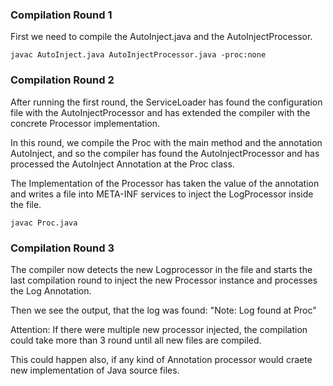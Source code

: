 ### Compilation Round 1

First we need to compile the AutoInject.java and the AutoInjectProcessor.

```
javac AutoInject.java AutoInjectProcessor.java -proc:none
```

### Compilation Round 2

After running the first round, the ServiceLoader has found the configuration file with the AutoInjectProcessor and has extended the compiler with the concrete Processor implementation.

In this round, we compile the Proc with the main method and the annotation AutoInject, and so the compiler has found the AutoInjectProcessor and has processed the AutoInject Annotation at the Proc class.

The Implementation of the Processor has taken the value of the annotation and writes a file into META-INF services to inject the LogProcessor inside the file.

```
javac Proc.java
```

### Compilation Round 3

The compiler now detects the new Logprocessor in the file and starts the last compilation round to inject the new Processor instance and processes the Log Annotation.

Then we see the output, that the log was found: "Note: Log found at Proc"

Attention:
If there were multiple new processor injected, the compilation could take more than 3 round until all new files are compiled.

This could happen also, if any kind of Annotation processor would craete new implementation of Java source files.
